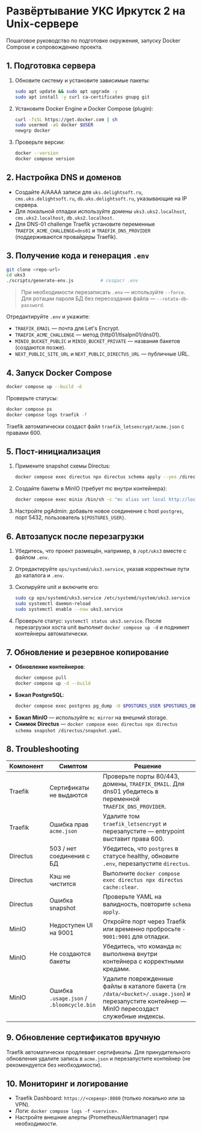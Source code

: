 # Развёртывание УКС Иркутск 2 на Unix-сервере

Пошаговое руководство по подготовке окружения, запуску Docker Compose и сопровождению проекта.

## 1. Подготовка сервера

1. Обновите систему и установите зависимые пакеты:
   ```bash
   sudo apt update && sudo apt upgrade -y
   sudo apt install -y curl ca-certificates gnupg git
   ```
2. Установите Docker Engine и Docker Compose (plugin):
   ```bash
   curl -fsSL https://get.docker.com | sh
   sudo usermod -aG docker $USER
   newgrp docker
   ```
3. Проверьте версии:
   ```bash
   docker --version
   docker compose version
   ```

## 2. Настройка DNS и доменов

- Создайте A/AAAA записи для `uks.delightsoft.ru`, `cms.uks.delightsoft.ru`, `db.uks.delightsoft.ru`, указывающие на IP сервера.
- Для локальной отладки используйте домены `uks3.uks2.localhost`, `cms.uks2.localhost`, `db.uks2.localhost`.
- Для DNS-01 challenge Traefik установите переменные `TRAEFIK_ACME_CHALLENGE=dns01` и `TRAEFIK_DNS_PROVIDER` (поддерживаются провайдеры Traefik).

## 3. Получение кода и генерация `.env`

```bash
git clone <repo-url>
cd uks3
./scripts/generate-env.js          # создаст .env
```

> При необходимости перезаписать `.env` — используйте `--force`. Для ротации пароля БД без пересоздания файла — `--rotate-db-password`.

Отредактируйте `.env` и укажите:

- `TRAEFIK_EMAIL` — почта для Let's Encrypt.
- `TRAEFIK_ACME_CHALLENGE` — метод (http01/tlsalpn01/dns01).
- `MINIO_BUCKET_PUBLIC` и `MINIO_BUCKET_PRIVATE` — названия бакетов (создаются позже).
- `NEXT_PUBLIC_SITE_URL` и `NEXT_PUBLIC_DIRECTUS_URL` — публичные URL.

## 4. Запуск Docker Compose

```bash
docker compose up --build -d
```

Проверьте статусы:

```bash
docker compose ps
docker compose logs traefik -f
```

Traefik автоматически создаст файл `traefik_letsencrypt/acme.json` с правами 600.

## 5. Пост-инициализация

1. Примените snapshot схемы Directus:
   ```bash
   docker compose exec directus npx directus schema apply --yes /directus/snapshot.yaml
   ```
2. Создайте бакеты в MinIO (требует mc внутри контейнера):
   ```bash
   docker compose exec minio /bin/sh -c "mc alias set local http://localhost:9000 $MINIO_ROOT_USER $MINIO_ROOT_PASSWORD && mc mb local/$MINIO_BUCKET_PUBLIC && mc mb local/$MINIO_BUCKET_PRIVATE"
   ```
3. Настройте pgAdmin: добавьте новое соединение с host `postgres`, порт 5432, пользователь `${POSTGRES_USER}`.

## 6. Автозапуск после перезагрузки

1. Убедитесь, что проект размещён, например, в `/opt/uks3` вместе с файлом `.env`.
2. Отредактируйте `ops/systemd/uks3.service`, указав корректные пути до каталога и `.env`.
3. Скопируйте unit и включите его:

   ```bash
   sudo cp ops/systemd/uks3.service /etc/systemd/system/uks3.service
   sudo systemctl daemon-reload
   sudo systemctl enable --now uks3.service
   ```

4. Проверьте статус: `systemctl status uks3.service`. После перезагрузки хоста unit выполнит `docker compose up -d` и поднимет контейнеры автоматически.

## 7. Обновление и резервное копирование

- **Обновление контейнеров**:
  ```bash
  docker compose pull
  docker compose up -d --build
  ```
- **Бэкап PostgreSQL**:
  ```bash
  docker compose exec postgres pg_dump -U $POSTGRES_USER $POSTGRES_DB > backups/$(date +%F)_uks3.sql
  ```
- **Бэкап MinIO** — используйте `mc mirror` на внешний storage.
- **Снимок Directus** — `docker compose exec directus npx directus schema snapshot /directus/snapshot.yaml`.

## 8. Troubleshooting

| Компонент | Симптом | Решение |
| --------- | ------- | ------- |
| Traefik | Сертификаты не выдаются | Проверьте порты 80/443, домены, `TRAEFIK_EMAIL`. Для dns01 убедитесь в переменной `TRAEFIK_DNS_PROVIDER`. |
| Traefik | Ошибка прав `acme.json` | Удалите том `traefik_letsencrypt` и перезапустите — entrypoint выставит права 600. |
| Directus | 503 / нет соединения с БД | Убедитесь, что `postgres` в статусе healthy, обновите `.env`, перезапустите `directus`. |
| Directus | Кэш не чистится | Выполните `docker compose exec directus npx directus cache:clear`. |
| Directus | Ошибка snapshot | Проверьте YAML на валидность, повторите `schema apply`. |
| MinIO | Недоступен UI на 9001 | Откройте порт через Traefik или временно пробросьте `- 9001:9001` для отладки. |
| MinIO | Не создаются бакеты | Убедитесь, что команда `mc` выполнена внутри контейнера с корректными кредами. |
| MinIO | Ошибка `.usage.json` / `.bloomcycle.bin` | Удалите поврежденные файлы в каталоге бакета (`rm /data/<bucket>/.usage.json`) и перезапустите контейнер — MinIO пересоздаст служебные индексы. |

## 9. Обновление сертификатов вручную

Traefik автоматически продлевает сертификаты. Для принудительного обновления удалите запись в `acme.json` и перезапустите контейнер (не рекомендуется без необходимости).

## 10. Мониторинг и логирование

- Traefik Dashboard: `https://<сервер>:8080` (только локально или за VPN).
- Логи: `docker compose logs -f <service>`.
- Настройте внешние алерты (Prometheus/Alertmanager) при необходимости.

